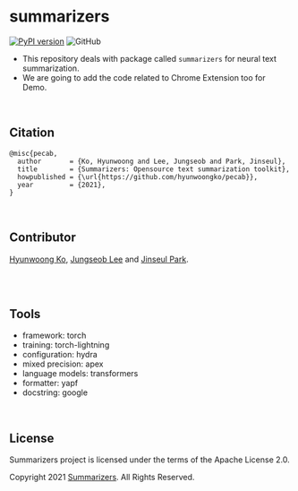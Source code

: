 # summarizers
[![PyPI version](https://badge.fury.io/py/summarizers.svg)](https://badge.fury.io/py/summarizers)
![GitHub](https://img.shields.io/github/license/summarizers/summarizers)
- This repository deals with package called `summarizers` for neural text summarization.
- We are going to add the code related to Chrome Extension too for Demo.

<br>

## Citation
```
@misc{pecab,
  author       = {Ko, Hyunwoong and Lee, Jungseob and Park, Jinseul},
  title        = {Summarizers: Opensource text summarization toolkit},
  howpublished = {\url{https://github.com/hyunwoongko/pecab}},
  year         = {2021},
}
```

<br>

## Contributor
[Hyunwoong Ko](https://github.com/hyunwoongko), [Jungseob Lee](https://github.com/js-lee-AI) and [Jinseul Park](https://github.com/jinseriouspark).

<br>

<br>

## Tools
- framework: torch
- training: torch-lightning
- configuration: hydra
- mixed precision: apex
- language models: transformers
- formatter: yapf
- docstring: google

<br>

## License
Summarizers project is licensed under the terms of the Apache License 2.0.

Copyright 2021 [Summarizers](https://github.com/summarizers). All Rights Reserved.


